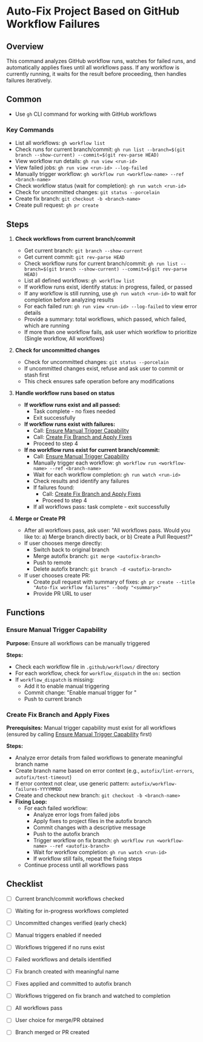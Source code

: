 # Auto-Fix Project Based on GitHub Workflow Failures

## Overview
This command analyzes GitHub workflow runs, watches for failed runs, and automatically applies fixes until all workflows pass. If any workflow is currently running, it waits for the result before proceeding, then handles failures iteratively.

## Common

- Use `gh` CLI command for working with GitHub workflows

### Key Commands
- List all workflows: `gh workflow list`
- Check runs for current branch/commit: `gh run list --branch=$(git branch --show-current) --commit=$(git rev-parse HEAD)`
- View workflow run details: `gh run view <run-id>`
- View failed jobs: `gh run view <run-id> --log-failed`
- Manually trigger workflow: `gh workflow run <workflow-name> --ref <branch-name>`
- Check workflow status (wait for completion): `gh run watch <run-id>`
- Check for uncommitted changes: `git status --porcelain`
- Create fix branch: `git checkout -b <branch-name>`
- Create pull request: `gh pr create`

## Steps
1. **Check workflows from current branch/commit**
   - Get current branch: `git branch --show-current`
   - Get current commit: `git rev-parse HEAD`
   - Check workflow runs for current branch/commit: `gh run list --branch=$(git branch --show-current) --commit=$(git rev-parse HEAD)`
   - List all defined workflows: `gh workflow list`
   - If workflow runs exist, identify status: in progress, failed, or passed
   - If any workflow is still running, use `gh run watch <run-id>` to wait for completion before analyzing results
   - For each failed run: `gh run view <run-id> --log-failed` to view error details
   - Provide a summary: total workflows, which passed, which failed, which are running
   - If more than one workflow fails, ask user which workflow to prioritize (Single workflow, All workflows)

2. **Check for uncommitted changes**
   - Check for uncommitted changes: `git status --porcelain`
   - If uncommitted changes exist, refuse and ask user to commit or stash first
   - This check ensures safe operation before any modifications

3. **Handle workflow runs based on status**
   - **If workflow runs exist and all passed:**
     - Task complete - no fixes needed
     - Exit successfully
   - **If workflow runs exist with failures:**
     - Call: [Ensure Manual Trigger Capability](#ensure-manual-trigger-capability)
     - Call: [Create Fix Branch and Apply Fixes](#create-fix-branch-and-apply-fixes)
     - Proceed to step 4
   - **If no workflow runs exist for current branch/commit:**
     - Call: [Ensure Manual Trigger Capability](#ensure-manual-trigger-capability)
     - Manually trigger each workflow: `gh workflow run <workflow-name> --ref <branch-name>`
     - Wait for each workflow completion: `gh run watch <run-id>`
     - Check results and identify any failures
     - If failures found:
       - Call: [Create Fix Branch and Apply Fixes](#create-fix-branch-and-apply-fixes)
       - Proceed to step 4
     - If all workflows pass: task complete - exit successfully

4. **Merge or Create PR**
   - After all workflows pass, ask user: "All workflows pass. Would you like to: a) Merge branch directly back, or b) Create a Pull Request?"
   - If user chooses merge directly:
     - Switch back to original branch
     - Merge autofix branch: `git merge <autofix-branch>`
     - Push to remote
     - Delete autofix branch: `git branch -d <autofix-branch>`
   - If user chooses create PR:
     - Create pull request with summary of fixes: `gh pr create --title "Auto-fix workflow failures" --body "<summary>"`
     - Provide PR URL to user

## Functions

### Ensure Manual Trigger Capability
**Purpose:** Ensure all workflows can be manually triggered

**Steps:**
- Check each workflow file in `.github/workflows/` directory
- For each workflow, check for `workflow_dispatch` in the `on:` section
- If `workflow_dispatch` is missing:
  - Add it to enable manual triggering
  - Commit change: "Enable manual trigger for <workflow-name>"
  - Push to current branch

### Create Fix Branch and Apply Fixes
**Prerequisites:** Manual trigger capability must exist for all workflows (ensured by calling [Ensure Manual Trigger Capability](#ensure-manual-trigger-capability) first)

**Steps:**
- Analyze error details from failed workflows to generate meaningful branch name
- Create branch name based on error context (e.g., `autofix/lint-errors`, `autofix/test-timeout`)
- If error context not clear, use generic pattern: `autofix/workflow-failures-YYYYMMDD`
- Create and checkout new branch: `git checkout -b <branch-name>`
- **Fixing Loop:**
  - For each failed workflow:
    - Analyze error logs from failed jobs
    - Apply fixes to project files in the autofix branch
    - Commit changes with a descriptive message
    - Push to the autofix branch
    - Trigger workflow on fix branch: `gh workflow run <workflow-name> --ref <autofix-branch>`
    - Wait for workflow completion: `gh run watch <run-id>`
    - If workflow still fails, repeat the fixing steps
  - Continue process until all workflows pass

## Checklist
- [ ] Current branch/commit workflows checked
- [ ] Waiting for in-progress workflows completed
- [ ] Uncommitted changes verified (early check)
- [ ] Manual triggers enabled if needed
- [ ] Workflows triggered if no runs exist
- [ ] Failed workflows and details identified
- [ ] Fix branch created with meaningful name
- [ ] Fixes applied and committed to autofix branch
- [ ] Workflows triggered on fix branch and watched to completion
- [ ] All workflows pass
- [ ] User choice for merge/PR obtained
- [ ] Branch merged or PR created


